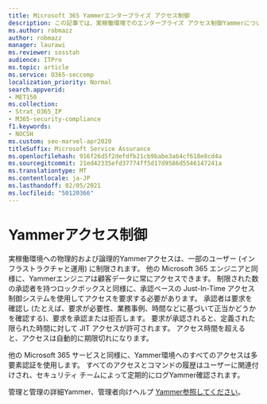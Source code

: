 ```yaml
---
title: Microsoft 365 Yammerエンタープライズ アクセス制御
description: この記事では、実稼働環境でのエンタープライズ アクセス制御Yammerについて簡単に説明します。
ms.author: robmazz
author: robmazz
manager: laurawi
ms.reviewer: sosstah
audience: ITPro
ms.topic: article
ms.service: O365-seccomp
localization_priority: Normal
search.appverid:
- MET150
ms.collection:
- Strat_O365_IP
- M365-security-compliance
f1.keywords:
- NOCSH
ms.custom: seo-marvel-apr2020
titleSuffix: Microsoft Service Assurance
ms.openlocfilehash: 916f26d5f2defdfb21cb9babe3a64cf618e8cd4a
ms.sourcegitcommit: 21ed42335efd37774ff5d17d9586d5546147241a
ms.translationtype: MT
ms.contentlocale: ja-JP
ms.lasthandoff: 02/05/2021
ms.locfileid: "50120366"
---
```

# <a name="yammer-enterprise-access-controls"></a>Yammerアクセス制御 

実稼働環境への物理的および論理的Yammerアクセスは、一部のユーザー (インフラストラクチャと運用) に制限されます。 他の Microsoft 365 エンジニアと同様に、Yammerエンジニアは顧客データに常にアクセスできます。 制限された数の承認者を持つロックボックスと同様に、承認ベースの Just-In-Time アクセス制御システムを使用してアクセスを要求する必要があります。 承認者は要求を確認し (たとえば、要求が必要性、業務事例、時間などに基づいて正当かどうかを確認する)、要求を承認または拒否します。 要求が承認されると、定義された限られた時間に対して JIT アクセスが許可されます。 アクセス時間を超えると、アクセスは自動的に期限切れになります。

他の Microsoft 365 サービスと同様に、Yammer環境へのすべてのアクセスは多要素認証を使用します。 すべてのアクセスとコマンドの履歴はユーザーに関連付けされ、セキュリティ チームによって定期的にログYammer確認されます。

管理と管理の詳細Yammer、管理者向けヘルプ [Yammer参照してください](/yammer/yammer-landing-page)。